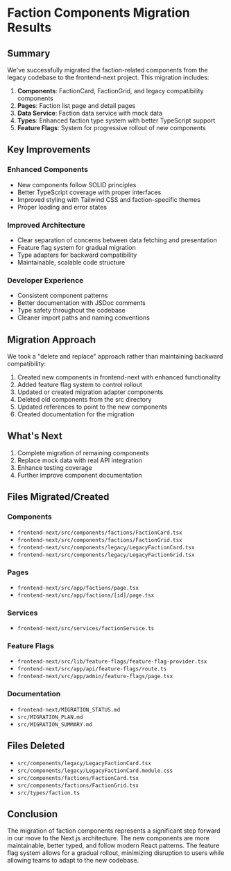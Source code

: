 # Faction Components Migration Results

## Summary

We've successfully migrated the faction-related components from the legacy codebase to the frontend-next project. This migration includes:

1. **Components**: FactionCard, FactionGrid, and legacy compatibility components
2. **Pages**: Faction list page and detail pages
3. **Data Service**: Faction data service with mock data
4. **Types**: Enhanced faction type system with better TypeScript support
5. **Feature Flags**: System for progressive rollout of new components

## Key Improvements

### Enhanced Components
- New components follow SOLID principles
- Better TypeScript coverage with proper interfaces
- Improved styling with Tailwind CSS and faction-specific themes
- Proper loading and error states

### Improved Architecture
- Clear separation of concerns between data fetching and presentation
- Feature flag system for gradual migration
- Type adapters for backward compatibility
- Maintainable, scalable code structure

### Developer Experience
- Consistent component patterns
- Better documentation with JSDoc comments
- Type safety throughout the codebase
- Cleaner import paths and naming conventions

## Migration Approach

We took a "delete and replace" approach rather than maintaining backward compatibility:

1. Created new components in frontend-next with enhanced functionality
2. Added feature flag system to control rollout
3. Updated or created migration adapter components
4. Deleted old components from the src directory
5. Updated references to point to the new components
6. Created documentation for the migration

## What's Next

1. Complete migration of remaining components
2. Replace mock data with real API integration
3. Enhance testing coverage
4. Further improve component documentation

## Files Migrated/Created

### Components
- `frontend-next/src/components/factions/FactionCard.tsx`
- `frontend-next/src/components/factions/FactionGrid.tsx`
- `frontend-next/src/components/legacy/LegacyFactionCard.tsx`
- `frontend-next/src/components/legacy/LegacyFactionGrid.tsx`

### Pages
- `frontend-next/src/app/factions/page.tsx`
- `frontend-next/src/app/factions/[id]/page.tsx`

### Services
- `frontend-next/src/services/factionService.ts`

### Feature Flags
- `frontend-next/src/lib/feature-flags/feature-flag-provider.tsx`
- `frontend-next/src/app/api/feature-flags/route.ts`
- `frontend-next/src/app/admin/feature-flags/page.tsx`

### Documentation
- `frontend-next/MIGRATION_STATUS.md`
- `src/MIGRATION_PLAN.md`
- `src/MIGRATION_SUMMARY.md`

## Files Deleted

- `src/components/legacy/LegacyFactionCard.tsx`
- `src/components/legacy/LegacyFactionCard.module.css`
- `src/components/factions/FactionCard.tsx`
- `src/components/factions/FactionGrid.tsx`
- `src/types/faction.ts`

## Conclusion

The migration of faction components represents a significant step forward in our move to the Next.js architecture. The new components are more maintainable, better typed, and follow modern React patterns. The feature flag system allows for a gradual rollout, minimizing disruption to users while allowing teams to adapt to the new codebase.